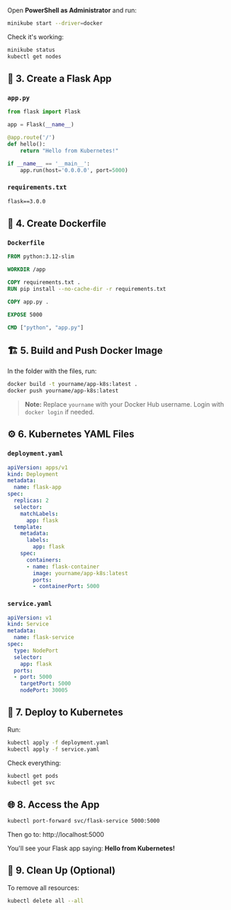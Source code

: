 Open **PowerShell as Administrator** and run:

```bash
minikube start --driver=docker
```

Check it's working:

```bash
minikube status
kubectl get nodes
```

## 🧪 3. Create a Flask App

### `app.py`

```python
from flask import Flask

app = Flask(__name__)

@app.route('/')
def hello():
    return "Hello from Kubernetes!"

if __name__ == '__main__':
    app.run(host='0.0.0.0', port=5000)
```

### `requirements.txt`

```txt
flask==3.0.0
```

## 🐳 4. Create Dockerfile

### `Dockerfile`

```dockerfile
FROM python:3.12-slim

WORKDIR /app

COPY requirements.txt .
RUN pip install --no-cache-dir -r requirements.txt

COPY app.py .

EXPOSE 5000

CMD ["python", "app.py"]
```

## 🏗️ 5. Build and Push Docker Image

In the folder with the files, run:

```bash
docker build -t yourname/app-k8s:latest .
docker push yourname/app-k8s:latest
```

> **Note:** Replace `yourname` with your Docker Hub username. Login with `docker login` if needed.

## ⚙️ 6. Kubernetes YAML Files

### `deployment.yaml`

```yaml
apiVersion: apps/v1
kind: Deployment
metadata:
  name: flask-app
spec:
  replicas: 2
  selector:
    matchLabels:
      app: flask
  template:
    metadata:
      labels:
        app: flask
    spec:
      containers:
      - name: flask-container
        image: yourname/app-k8s:latest
        ports:
        - containerPort: 5000
```

### `service.yaml`

```yaml
apiVersion: v1
kind: Service
metadata:
  name: flask-service
spec:
  type: NodePort
  selector:
    app: flask
  ports:
  - port: 5000
    targetPort: 5000
    nodePort: 30005
```

## 🚢 7. Deploy to Kubernetes

Run:

```bash
kubectl apply -f deployment.yaml
kubectl apply -f service.yaml
```

Check everything:

```bash
kubectl get pods
kubectl get svc
```

## 🌐 8. Access the App

```bash
kubectl port-forward svc/flask-service 5000:5000
```

Then go to: http://localhost:5000

You'll see your Flask app saying: **Hello from Kubernetes!**

## 🧼 9. Clean Up (Optional)

To remove all resources:

```bash
kubectl delete all --all
```
